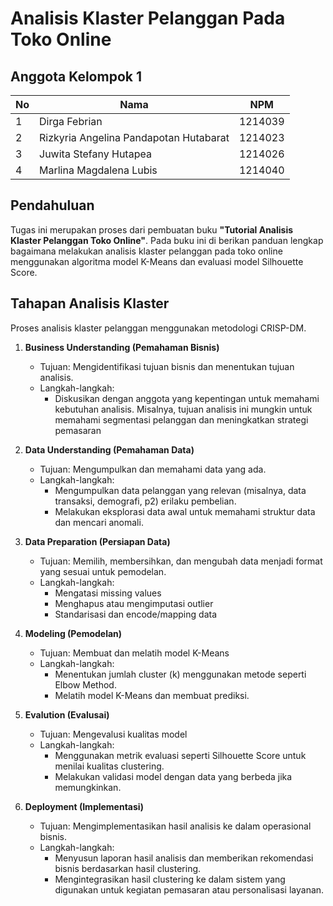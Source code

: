 # Analisis Klaster Pelanggan Pada Toko Online

## Anggota Kelompok 1

|No | Nama                                   | NPM     |
|---|----------------------------------------|---------|
| 1 | Dirga Febrian                          | 1214039 |
| 2 | Rizkyria Angelina Pandapotan Hutabarat | 1214023 |
| 3 | Juwita Stefany Hutapea                 | 1214026 |
| 4 | Marlina Magdalena Lubis                | 1214040 |

## Pendahuluan

Tugas ini merupakan proses dari pembuatan buku **"Tutorial Analisis Klaster Pelanggan Toko Online"**. Pada buku ini di berikan panduan lengkap bagaimana melakukan analisis klaster pelanggan pada toko online menggunakan algoritma model K-Means dan evaluasi model Silhouette Score.

## Tahapan Analisis Klaster

Proses analisis klaster pelanggan menggunakan metodologi CRISP-DM.
1. **Business Understanding (Pemahaman Bisnis)**
    - Tujuan: Mengidentifikasi tujuan bisnis dan menentukan tujuan analisis.
    - Langkah-langkah: 
        - Diskusikan dengan anggota yang kepentingan untuk memahami kebutuhan analisis. Misalnya, tujuan analisis ini mungkin untuk memahami segmentasi pelanggan dan meningkatkan strategi pemasaran

2. **Data Understanding (Pemahaman Data)**
    - Tujuan: Mengumpulkan dan memahami data yang ada.
    - Langkah-langkah:
        - Mengumpulkan data pelanggan yang relevan (misalnya, data transaksi, demografi, p2) erilaku pembelian.
        - Melakukan eksplorasi data awal untuk memahami struktur data dan mencari anomali.

3. **Data Preparation (Persiapan Data)**
    - Tujuan: Memilih, membersihkan, dan mengubah data menjadi format yang sesuai untuk pemodelan.
    - Langkah-langkah: 
        - Mengatasi missing values
        - Menghapus atau mengimputasi outlier
        - Standarisasi dan encode/mapping data

4. **Modeling (Pemodelan)**
    - Tujuan: Membuat dan melatih model K-Means
    - Langkah-langkah: 
        - Menentukan jumlah cluster (k) menggunakan metode seperti Elbow Method.
        - Melatih model K-Means dan membuat prediksi.

5. **Evalution (Evalusai)**
    - Tujuan: Mengevalusi kualitas model 
    - Langkah-langkah: 
        - Menggunakan metrik evaluasi seperti Silhouette Score untuk menilai kualitas clustering.
        - Melakukan validasi model dengan data yang berbeda jika memungkinkan.

6. **Deployment (Implementasi)**
    - Tujuan: Mengimplementasikan hasil analisis ke dalam operasional bisnis.
    - Langkah-langkah: 
        - Menyusun laporan hasil analisis dan memberikan rekomendasi bisnis berdasarkan hasil clustering.
        - Mengintegrasikan hasil clustering ke dalam sistem yang digunakan untuk kegiatan pemasaran atau personalisasi layanan.